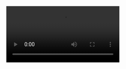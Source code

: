 <video src="https://youtu.be/5iTzFdQuxXA">
[![Watch the video](https://i9.ytimg.com/vi_webp/5iTzFdQuxXA/mq3.webp?sqp=CODa5LEG-oaymwEmCMACELQB8quKqQMa8AEB-AH-CYAC0AWKAgwIABABGGUgUChLMA8=&rs=AOn4CLDW33aNv6l7H0aCkqlSAwdIeLa8QQ)(https://youtu.be/5iTzFdQuxXA)

